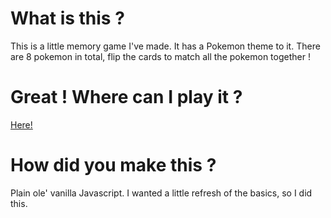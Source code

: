 # What is this ?
This is a little memory game I've made. It has a Pokemon theme to it. 
There are 8 pokemon in total, flip the cards to match all the pokemon together !

# Great ! Where can I play it ?
[Here!](https://jean-oikonomou.github.io/SimonSays/)

# How did you make this ?
Plain ole' vanilla Javascript. I wanted a little refresh of the basics, so I did this.
